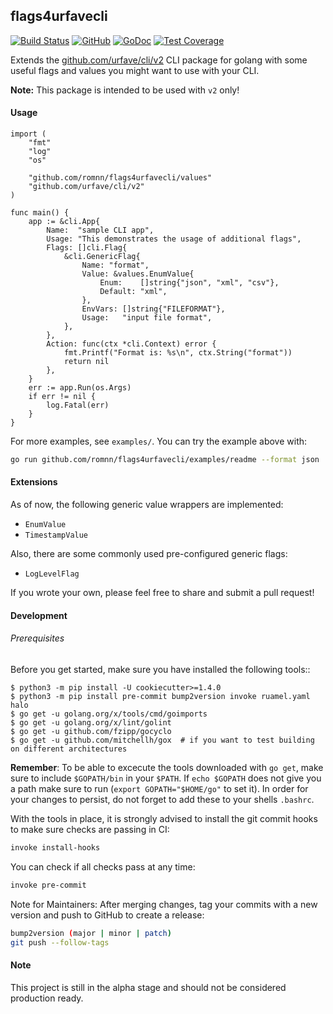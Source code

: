 ## flags4urfavecli

[![Build Status](https://travis-ci.com/romnn/flags4urfavecli.svg?branch=master)](https://travis-ci.com/romnn/flags4urfavecli)
[![GitHub](https://img.shields.io/github/license/romnn/flags4urfavecli)](https://github.com/romnn/flags4urfavecli)
[![GoDoc](https://godoc.org/github.com/romnn/flags4urfavecli?status.svg)](https://godoc.org/github.com/romnn/flags4urfavecli)
[![Test Coverage](https://codecov.io/gh/romnn/flags4urfavecli/branch/master/graph/badge.svg)](https://codecov.io/gh/romnn/flags4urfavecli)

Extends the [github.com/urfave/cli/v2](https://github.com/urfave/cli/v2) CLI package for golang with some useful flags and values you might want to use with your CLI.

**Note:** This package is intended to be used with `v2` only!


#### Usage

```golang
import (
	"fmt"
	"log"
	"os"

	"github.com/romnn/flags4urfavecli/values"
	"github.com/urfave/cli/v2"
)

func main() {
	app := &cli.App{
		Name:  "sample CLI app",
		Usage: "This demonstrates the usage of additional flags",
		Flags: []cli.Flag{
			&cli.GenericFlag{
				Name: "format",
				Value: &values.EnumValue{
					Enum:    []string{"json", "xml", "csv"},
					Default: "xml",
				},
				EnvVars: []string{"FILEFORMAT"},
				Usage:   "input file format",
			},
		},
		Action: func(ctx *cli.Context) error {
			fmt.Printf("Format is: %s\n", ctx.String("format"))
			return nil
		},
	}
	err := app.Run(os.Args)
	if err != nil {
		log.Fatal(err)
	}
}
```

For more examples, see `examples/`. You can try the example above with:
```bash
go run github.com/romnn/flags4urfavecli/examples/readme --format json
```

#### Extensions

As of now, the following generic value wrappers are implemented:

- `EnumValue`
- `TimestampValue`

Also, there are some commonly used pre-configured generic flags:

- `LogLevelFlag`

If you wrote your own, please feel free to share and submit a pull request!

#### Development

######  Prerequisites

Before you get started, make sure you have installed the following tools::

    $ python3 -m pip install -U cookiecutter>=1.4.0
    $ python3 -m pip install pre-commit bump2version invoke ruamel.yaml halo
    $ go get -u golang.org/x/tools/cmd/goimports
    $ go get -u golang.org/x/lint/golint
    $ go get -u github.com/fzipp/gocyclo
    $ go get -u github.com/mitchellh/gox  # if you want to test building on different architectures

**Remember**: To be able to excecute the tools downloaded with `go get`, 
make sure to include `$GOPATH/bin` in your `$PATH`.
If `echo $GOPATH` does not give you a path make sure to run
(`export GOPATH="$HOME/go"` to set it). In order for your changes to persist, 
do not forget to add these to your shells `.bashrc`.

With the tools in place, it is strongly advised to install the git commit hooks to make sure checks are passing in CI:
```bash
invoke install-hooks
```

You can check if all checks pass at any time:
```bash
invoke pre-commit
```

Note for Maintainers: After merging changes, tag your commits with a new version and push to GitHub to create a release:
```bash
bump2version (major | minor | patch)
git push --follow-tags
```

#### Note

This project is still in the alpha stage and should not be considered production ready.
